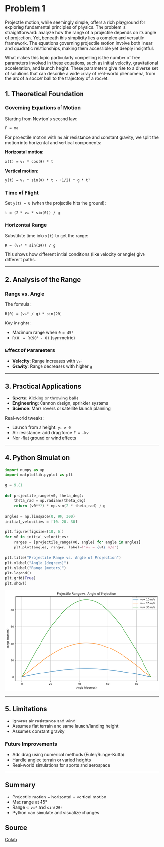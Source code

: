 # Problem 1
Projectile motion, while seemingly simple, offers a rich playground for exploring fundamental principles of physics. The problem is straightforward: analyze how the range of a projectile depends on its angle of projection. Yet, beneath this simplicity lies a complex and versatile framework. The equations governing projectile motion involve both linear and quadratic relationships, making them accessible yet deeply insightful.

What makes this topic particularly compelling is the number of free parameters involved in these equations, such as initial velocity, gravitational acceleration, and launch height. These parameters give rise to a diverse set of solutions that can describe a wide array of real-world phenomena, from the arc of a soccer ball to the trajectory of a rocket.

## 1. Theoretical Foundation

### Governing Equations of Motion

Starting from Newton's second law:

```
F = ma
```

For projectile motion with no air resistance and constant gravity, we split the motion into horizontal and vertical components:

**Horizontal motion:**

```
x(t) = v₀ * cos(θ) * t
```

**Vertical motion:**

```
y(t) = v₀ * sin(θ) * t - (1/2) * g * t²
```

### Time of Flight

Set `y(t) = 0` (when the projectile hits the ground):

```
t = (2 * v₀ * sin(θ)) / g
```

### Horizontal Range

Substitute time into `x(t)` to get the range:

```
R = (v₀² * sin(2θ)) / g
```

This shows how different initial conditions (like velocity or angle) give different paths.

---

## 2. Analysis of the Range

### Range vs. Angle

The formula:

```
R(θ) = (v₀² / g) * sin(2θ)
```

Key insights:
- Maximum range when `θ = 45°`
- `R(θ) = R(90° - θ)` (symmetric)

### Effect of Parameters

- **Velocity**: Range increases with `v₀²`
- **Gravity**: Range decreases with higher `g`

---

## 3. Practical Applications

- **Sports**: Kicking or throwing balls
- **Engineering**: Cannon design, sprinkler systems
- **Science**: Mars rovers or satellite launch planning

Real-world tweaks:
- Launch from a height: `y₀ ≠ 0`
- Air resistance: add drag force `F = -kv`
- Non-flat ground or wind effects

---

## 4. Python Simulation

```python
import numpy as np
import matplotlib.pyplot as plt

g = 9.81

def projectile_range(v0, theta_deg):
    theta_rad = np.radians(theta_deg)
    return (v0**2) * np.sin(2 * theta_rad) / g

angles = np.linspace(0, 90, 300)
initial_velocities = [10, 20, 30]

plt.figure(figsize=(10, 6))
for v0 in initial_velocities:
    ranges = [projectile_range(v0, angle) for angle in angles]
    plt.plot(angles, ranges, label=f"v₀ = {v0} m/s")

plt.title("Projectile Range vs. Angle of Projection")
plt.xlabel("Angle (degrees)")
plt.ylabel("Range (meters)")
plt.legend()
plt.grid(True)
plt.show()
```
![alt text](image.png)

---

## 5. Limitations

- Ignores air resistance and wind
- Assumes flat terrain and same launch/landing height
- Assumes constant gravity

### Future Improvements

- Add drag using numerical methods (Euler/Runge-Kutta)
- Handle angled terrain or varied heights
- Real-world simulations for sports and aerospace

---

## Summary

- Projectile motion = horizontal + vertical motion
- Max range at 45°
- Range ∝ `v₀²` and `sin(2θ)`
- Python can simulate and visualize changes

## Source
[Colab](https://colab.research.google.com/drive/1q9fo0dAn1ZB5Ip-0kn0WTFyc1tQPVGyB?usp=sharing)



